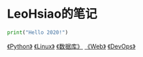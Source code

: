 # LeoHsiao的笔记

```python
print("Hello 2020!")
```

<!-- 首页的目录，拷贝navbar.md的Notes部分内容 -->
[《Python》](docs/Python/index.md)
[《Linux》](docs/Linux/index.md)
[《数据库》](docs/Database/index.md)
[《Web》](docs/Web/index.md)
[《DevOps》](docs/DevOps/index.md)
